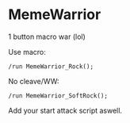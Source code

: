 # MemeWarrior
1 button macro war (lol)


Use macro:
```
/run MemeWarrior_Rock();
```

No cleave/WW:
```
/run MemeWarrior_SoftRock();
```

Add your start attack script aswell.
